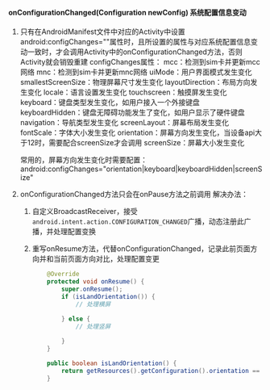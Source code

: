 #### onConfigurationChanged(Configuration newConfig) 系统配置信息变动

1. 只有在AndroidManifest文件中对应的Activity中设置android:configChanges=""属性时，且所设置的属性与对应系统配置信息变动一致时，才会调用Activity中的onConfigurationChanged方法，否则Activity就会销毁重建
   configChanges属性：
   mcc：检测到sim卡并更新mcc网络
   mnc：检测到sim卡并更新mnc网络
   uiMode：用户界面模式发生变化
   smallestScreenSize：物理屏幕尺寸发生变化
   layoutDirection：布局方向发生变化
   locale：语言设置发生变化
   touchscreen：触摸屏发生变化
   keyboard：键盘类型发生变化，如用户接入一个外接键盘
   keyboardHidden：键盘无障碍功能发生了变化，如用户显示了硬件键盘
   navigation：导航类型发生变化
   screenLayout：屏幕布局发生变化
   fontScale：字体大小发生变化
   orientation：屏幕方向发生变化，当设备api大于12时，需要配合screenSize才会调用
   screenSize：屏幕大小发生变化

   常用的，屏幕方向发生变化时需要配置：
   android:configChanges="orientation|keyboard|keyboardHidden|screenSize"
2. onConfigurationChanged方法只会在onPause方法之前调用
   解决办法：

   1. 自定义BroadcastReceiver，接受`android.intent.action.CONFIGURATION_CHANGED`广播，动态注册此广播，并处理配置变换
   2. 重写onResume方法，代替onConfigurationChanged，记录此前页面方向并和当前页面方向对比，处理配置变更

      ```java
          @Override
          protected void onResume() {
              super.onResume();
              if (isLandOrientation()) {
                  // 处理横屏
                
              } else {
                  // 处理竖屏

              }
          }

          public boolean isLandOrientation() {
              return getResources().getConfiguration().orientation == Configuration.ORIENTATION_LANDSCAPE;
          }
      ```
